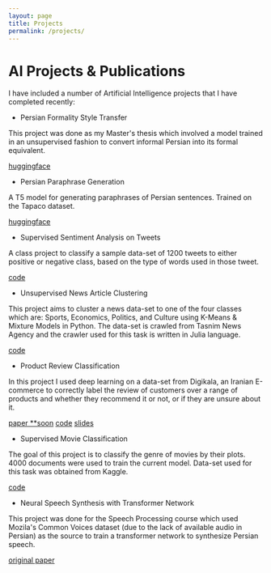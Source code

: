 ```yaml
---
layout: page
title: Projects
permalink: /projects/
---
```


# AI Projects & Publications
I have included a number of Artificial Intelligence projects that I have completed recently:
* Persian Formality Style Transfer
<p class="more-desc">This project was done as my Master's thesis which involved a model trained in an unsupervised fashion to convert informal Persian into its formal equivalent.</p>
<span class="badge orange"><a href="https://huggingface.co/erfan226/persian-t5-formality-transfer">huggingface</a></span>

* Persian Paraphrase Generation
<p class="more-desc">A T5 model for generating paraphrases of Persian sentences. Trained on the Tapaco dataset.</p>
<span class="badge orange"><a href="https://huggingface.co/erfan226/persian-t5-paraphraser">huggingface</a></span>

* Supervised Sentiment Analysis on Tweets
<p class="more-desc">A class project to classify a sample data-set of 1200 tweets to either positive or negative class, based on the type of words used in those tweet.</p>
<span class="badge purple"><a href="https://github.com/erfan226/Supervised-Sentiment-Analysis-on-Tweets">code</a></span>

* Unsupervised News Article Clustering
<p class="more-desc">This project aims to cluster a news data-set to one of the four classes which are: Sports, Economics, Politics, and Culture using K-Means & Mixture Models in Python. The data-set is crawled from Tasnim News Agency and the crawler used for this task is written in Julia language.</p>
<span class="badge purple"><a href="https://github.com/erfan226/Unsupervised-News-Article-Clustering">code</a></span>

* Product Review Classification
<p class="more-desc">In this project I used deep learning on a data-set from Digikala, an Iranian E-commerce to correctly label the review of customers over a range of products and whether they recommend it or not, or if they are unsure about it.</p>
<div class="badge-container"><span class="badge pink"><a href="#">paper **soon</a></span>
<span class="badge purple"><a href="https://github.com/erfan226/Product-Review-Classification">code</a></span>
<span class="badge green"><a href="https://github.com/erfan226/erfan226.github.io/blob/master/res/Product_Review_Classification_slides.pdf">slides</a></span></div>

* Supervised Movie Classification
<p class="more-desc">The goal of this project is to classify the genre of movies by their plots. 4000 documents were used to train the current model. Data-set used for this task was obtained from Kaggle.</p>
<span class="badge purple"><a href="https://github.com/erfan226/Supervised-Movie-Classification">code</a></span>

* Neural Speech Synthesis with Transformer Network      
<p class="more-desc">This project was done for the Speech Processing course which used Mozila's Common Voices dataset (due to the lack of available audio in Persian) as the source to train a transformer network to synthesize Persian speech.</p>
<span class="badge pink"><a href="https://arxiv.org/abs/1809.08895">original paper</a></span>